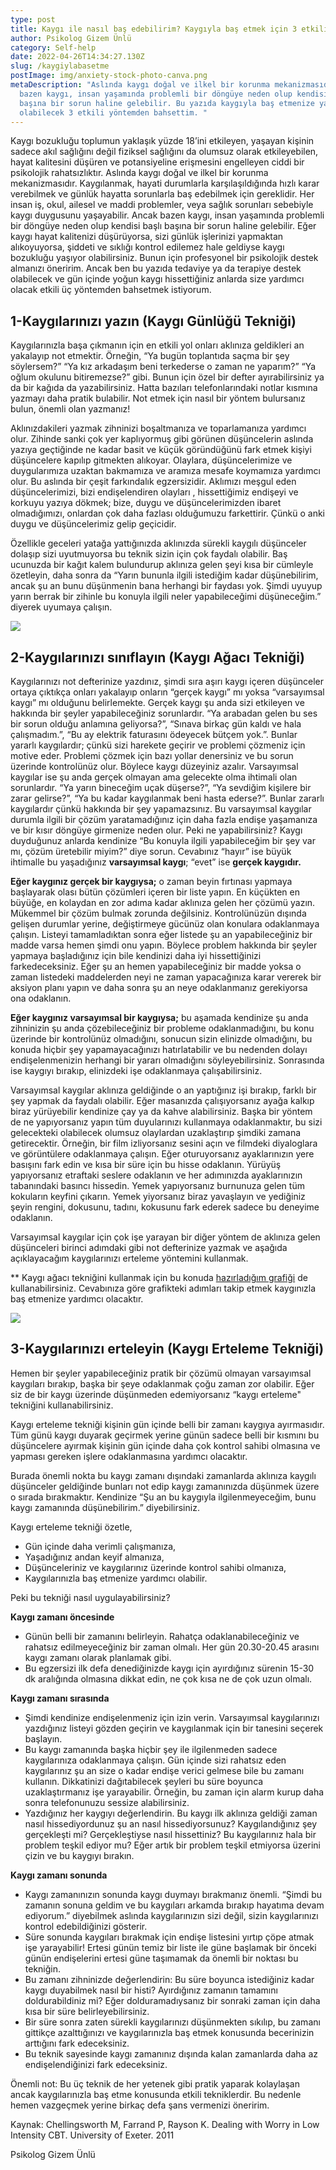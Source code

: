```yaml
---
type: post
title: Kaygı ile nasıl baş edebilirim? Kaygıyla baş etmek için 3 etkili yöntem
author: Psikolog Gizem Ünlü
category: Self-help
date: 2022-04-26T14:34:27.130Z
slug: /kaygiylabasetme
postImage: img/anxiety-stock-photo-canva.png
metaDescription: "Aslında kaygı doğal ve ilkel bir korunma mekanizmasıdır ancak
  bazen kaygı, insan yaşamında problemli bir döngüye neden olup kendisi başlı
  başına bir sorun haline gelebilir. Bu yazıda kaygıyla baş etmenize yardımcı
  olabilecek 3 etkili yöntemden bahsettim. "
---
```

Kaygı bozukluğu toplumun yaklaşık yüzde 18’ini etkileyen, yaşayan kişinin sadece akıl sağlığını değil fiziksel sağlığını da olumsuz olarak etkileyebilen, hayat kalitesini düşüren ve potansiyeline erişmesini engelleyen ciddi bir psikolojik rahatsızlıktır. Aslında kaygı doğal ve ilkel bir korunma mekanizmasıdır. Kaygılanmak, hayati durumlarla karşılaşıldığında hızlı karar verebilmek ve günlük hayatta sorunlarla baş edebilmek için gereklidir. Her insan iş, okul, ailesel ve maddi problemler, veya sağlık sorunları sebebiyle kaygı duygusunu yaşayabilir. Ancak bazen kaygı, insan yaşamında problemli bir döngüye neden olup kendisi başlı başına bir sorun haline gelebilir. Eğer kaygı hayat kalitenizi düşürüyorsa, sizi günlük işlerinizi yapmaktan alıkoyuyorsa, şiddeti ve sıklığı kontrol edilemez hale geldiyse kaygı bozukluğu yaşıyor olabilirsiniz. Bunun için profesyonel bir psikolojik destek almanızı öneririm. Ancak ben bu yazıda tedaviye ya da terapiye destek olabilecek ve gün içinde yoğun kaygı hissettiğiniz anlarda size yardımcı olacak etkili üç yöntemden bahsetmek istiyorum.

## **1-Kaygılarınızı yazın (Kaygı Günlüğü Tekniği)**

Kaygılarınızla başa çıkmanın için en etkili yol onları aklınıza geldikleri an yakalayıp not etmektir. Örneğin, “Ya bugün toplantıda saçma bir şey söylersem?” “Ya kız arkadaşım beni terkederse o zaman ne yaparım?” “Ya oğlum okulunu bitiremezse?” gibi. Bunun için özel bir defter ayırabilirsiniz ya da bir kağıda da yazabilirsiniz. Hatta bazıları telefonlarındaki notlar kısmına yazmayı daha pratik bulabilir. Not etmek için nasıl bir yöntem bulursanız bulun, önemli olan yazmanız!

Aklınızdakileri yazmak zihninizi boşaltmanıza ve toparlamanıza yardımcı olur. Zihinde sanki çok yer kaplıyormuş gibi görünen düşüncelerin aslında yazıya geçtiğinde ne kadar basit ve küçük göründüğünü fark etmek kişiyi düşüncelere kapılıp gitmekten alıkoyar. Olaylara, düşüncelerimize ve duygularımıza uzaktan bakmamıza ve aramıza mesafe koymamıza yardımcı olur. Bu aslında bir çeşit farkındalık egzersizidir. Aklımızı meşgul eden düşüncelerimizi, bizi endişelendiren olayları , hissettiğimiz endişeyi ve korkuyu yazıya dökmek; bize, duygu ve düşüncelerimizden ibaret olmadığımızı, onlardan çok daha fazlası olduğumuzu farkettirir. Çünkü o anki duygu ve düşüncelerimiz gelip geçicidir.

Özellikle geceleri yatağa yattığınızda aklınızda sürekli kaygılı düşünceler dolaşıp sizi uyutmuyorsa bu teknik sizin için çok faydalı olabilir. Baş ucunuzda bir kağıt kalem bulundurup aklınıza gelen şeyi kısa bir cümleyle özetleyin, daha sonra da “Yarın bununla ilgili istediğim kadar düşünebilirim, ancak şu an bunu düşünmenin bana herhangi bir faydası yok. Şimdi uyuyup yarın berrak bir zihinle bu konuyla ilgili neler yapabileceğimi düşüneceğim.” diyerek uyumaya çalışın.

![](img/writing-canva-photo.png)

## **2-Kaygılarınızı sınıflayın (Kaygı Ağacı Tekniği)**

Kaygılarınızı not defterinize yazdınız, şimdi sıra aşırı kaygı içeren düşünceler ortaya çıktıkça onları yakalayıp onların “gerçek kaygı” mı yoksa “varsayımsal kaygı” mı olduğunu belirlemekte. Gerçek kaygı şu anda sizi etkileyen ve hakkında bir şeyler yapabileceğiniz sorunlardır. “Ya arabadan gelen bu ses bir sorun olduğu anlamına geliyorsa?”, “Sınava birkaç gün kaldı ve hala çalışmadım.”, “Bu ay elektrik faturasını ödeyecek bütçem yok.”. Bunlar yararlı kaygılardır; çünkü sizi harekete geçirir ve problemi çözmeniz için motive eder. Problemi çözmek için bazı yollar denersiniz ve bu sorun üzerinde kontrolünüz olur. Böylece kaygı düzeyiniz azalır. Varsayımsal kaygılar ise şu anda gerçek olmayan ama gelecekte olma ihtimali olan sorunlardır. “Ya yarın bineceğim uçak düşerse?”, “Ya sevdiğim kişilere bir zarar gelirse?”, “Ya bu kadar kaygılanmak beni hasta ederse?”. Bunlar zararlı kaygılardır çünkü hakkında bir şey yapamazsınız. Bu varsayımsal kaygılar durumla ilgili bir çözüm yaratamadığınız için daha fazla endişe yaşamanıza ve bir kısır döngüye girmenize neden olur. Peki ne yapabilirsiniz? Kaygı duyduğunuz anlarda kendinize “Bu konuyla ilgili yapabileceğim bir şey var mı, çözüm üretebilir miyim?” diye sorun. Cevabınız “hayır” ise büyük ihtimalle bu yaşadığınız **varsayımsal kaygı**; “evet” ise **gerçek kaygıdır.**

**Eğer kaygınız gerçek bir kaygıysa;** o zaman beyin fırtınası yapmaya başlayarak olası bütün çözümleri içeren bir liste yapın. En küçükten en büyüğe, en kolaydan en zor adıma kadar aklınıza gelen her çözümü yazın. Mükemmel bir çözüm bulmak zorunda değilsiniz. Kontrolünüzün dışında gelişen durumlar yerine, değiştirmeye gücünüz olan konulara odaklanmaya çalışın. Listeyi tamamladıktan sonra eğer listede şu an yapabileceğiniz bir madde varsa hemen şimdi onu yapın. Böylece problem hakkında bir şeyler yapmaya başladığınız için bile kendinizi daha iyi hissettiğinizi farkedeceksiniz. Eğer şu an hemen yapabileceğiniz bir madde yoksa o zaman listedeki maddelerden neyi ne zaman yapacağınıza karar vererek bir aksiyon planı yapın ve daha sonra şu an neye odaklanmanız gerekiyorsa ona odaklanın.

**Eğer kaygınız varsayımsal bir kaygıysa;** bu aşamada kendinize şu anda zihninizin şu anda çözebileceğiniz bir probleme odaklanmadığını, bu konu üzerinde bir kontrolünüz olmadığını, sonucun sizin elinizde olmadığını, bu konuda hiçbir şey yapamayacağınızı hatırlatabilir ve bu nedenden dolayı endişelenmenizin herhangi bir yararı olmadığını söyleyebilirsiniz. Sonrasında ise kaygıyı bırakıp, elinizdeki işe odaklanmaya çalışabilirsiniz.

Varsayımsal kaygılar aklınıza geldiğinde o an yaptığınız işi bırakıp, farklı bir şey yapmak da faydalı olabilir. Eğer masanızda çalışıyorsanız ayağa kalkıp biraz yürüyebilir kendinize çay ya da kahve alabilirsiniz. Başka bir yöntem de ne yapıyorsanız yapın tüm duyularınızı kullanmaya odaklanmaktır, bu sizi gelecekteki olabilecek olumsuz olaylardan uzaklaştırıp şimdiki zamana getirecektir. Örneğin, bir film izliyorsanız sesini açın ve filmdeki diyaloglara ve görüntülere odaklanmaya çalışın. Eğer oturuyorsanız ayaklarınızın yere basışını fark edin ve kısa bir süre için bu hisse odaklanın. Yürüyüş yapıyorsanız etraftaki seslere odaklanın ve her adımınızda ayaklarınızın tabanındaki basıncı hissedin. Yemek yapıyorsanız burnunuza gelen tüm kokuların keyfini çıkarın. Yemek yiyorsanız biraz yavaşlayın ve yediğiniz şeyin rengini, dokusunu, tadını, kokusunu fark ederek sadece bu deneyime odaklanın.

Varsayımsal kaygılar için çok işe yarayan bir diğer yöntem de aklınıza gelen düşünceleri birinci adımdaki gibi not defterinize yazmak ve aşağıda açıklayacağım kaygılarınızı erteleme yöntemini kullanmak.

\*\* Kaygı ağacı tekniğini kullanmak için bu konuda [hazırladığım grafiği](https://www.instagram.com/p/CZzhiAJK15F/) de kullanabilirsiniz. Cevabınıza göre grafikteki adımları takip etmek kaygınızla baş etmenize yardımcı olacaktır.

![](img/saat-16.18-paylaşımı.png)

## **3-Kaygılarınızı erteleyin (Kaygı Erteleme Tekniği)**

Hemen bir şeyler yapabileceğiniz pratik bir çözümü olmayan varsayımsal kaygıları bırakıp, başka bir şeye odaklanmak çoğu zaman zor olabilir. Eğer siz de bir kaygı üzerinde düşünmeden edemiyorsanız “kaygı erteleme" tekniğini kullanabilirsiniz.

Kaygı erteleme tekniği kişinin gün içinde belli bir zamanı kaygıya ayırmasıdır. Tüm günü kaygı duyarak geçirmek yerine günün sadece belli bir kısmını bu düşüncelere ayırmak kişinin gün içinde daha çok kontrol sahibi olmasına ve yapması gereken işlere odaklanmasına yardımcı olacaktır.

Burada önemli nokta bu kaygı zamanı dışındaki zamanlarda aklınıza kaygılı düşünceler geldiğinde bunları not edip kaygı zamanınızda düşünmek üzere o sırada bırakmaktır. Kendinize “Şu an bu kaygıyla ilgilenmeyeceğim, bunu kaygı zamanında düşünebilirim.” diyebilirsiniz.

Kaygı erteleme tekniği özetle,

* Gün içinde daha verimli çalışmanıza,
* Yaşadığınız andan keyif almanıza,
* Düşünceleriniz ve kaygılarınız üzerinde kontrol sahibi olmanıza,
* Kaygılarınızla baş etmenize yardımcı olabilir.

Peki bu tekniği nasıl uygulayabilirsiniz?

**Kaygı zamanı öncesinde**

* Günün belli bir zamanını belirleyin. Rahatça odaklanabileceğiniz ve rahatsız edilmeyeceğiniz bir zaman olmalı. Her gün 20.30-20.45 arasını kaygı zamanı olarak planlamak gibi.
* Bu egzersizi ilk defa denediğinizde kaygı için ayırdığınız sürenin 15-30 dk aralığında olmasına dikkat edin, ne çok kısa ne de çok uzun olmalı.

**Kaygı zamanı sırasında**

* Şimdi kendinize endişelenmeniz için izin verin. Varsayımsal kaygılarınızı yazdığınız listeyi gözden geçirin ve kaygılanmak için bir tanesini seçerek başlayın.
* Bu kaygı zamanında başka hiçbir şey ile ilgilenmeden sadece kaygılarınıza odaklanmaya çalışın. Gün içinde sizi rahatsız eden kaygılarınız şu an size o kadar endişe verici gelmese bile bu zamanı kullanın. Dikkatinizi dağıtabilecek şeyleri bu süre boyunca uzaklaştırmanız işe yarayabilir. Örneğin, bu zaman için alarm kurup daha sonra telefonunuzu sessize alabilirsiniz.
* Yazdığınız her kaygıyı değerlendirin. Bu kaygı ilk aklınıza geldiği zaman nasıl hissediyordunuz şu an nasıl hissediyorsunuz? Kaygılandığınız şey gerçekleşti mi? Gerçekleştiyse nasıl hissettiniz? Bu kaygılarınız hala bir problem teşkil ediyor mu? Eğer artık bir problem teşkil etmiyorsa üzerini çizin ve bu kaygıyı bırakın.

**Kaygı zamanı sonunda**

* Kaygı zamanınızın sonunda kaygı duymayı bırakmanız önemli. “Şimdi bu zamanın sonuna geldim ve bu kaygıları arkamda bırakıp hayatıma devam ediyorum.” diyebilmek aslında kaygılarınızın sizi değil, sizin kaygılarınızı kontrol edebildiğinizi gösterir.
* Süre sonunda kaygıları bırakmak için endişe listesini yırtıp çöpe atmak işe yarayabilir! Ertesi günün temiz bir liste ile güne başlamak bir önceki günün endişelerini ertesi güne taşımamak da önemli bir noktası bu tekniğin.
* Bu zamanı zihninizde değerlendirin: Bu süre boyunca istediğiniz kadar kaygı duyabilmek nasıl bir histi? Ayırdığınız zamanın tamamını doldurabildiniz mi? Eğer dolduramadıysanız bir sonraki zaman için daha kısa bir süre belirleyebilirsiniz.
* Bir süre sonra zaten sürekli kaygılarınızı düşünmekten sıkılıp, bu zamanı gittikçe azalttığınızı ve kaygılarınızla baş etmek konusunda becerinizin arttığını fark edeceksiniz.
* Bu teknik sayesinde kaygı zamanınız dışında kalan zamanlarda daha az endişelendiğinizi fark edeceksiniz.

Önemli not: Bu üç teknik de her yetenek gibi pratik yaparak kolaylaşan ancak kaygılarınızla baş etme konusunda etkili tekniklerdir. Bu nedenle hemen vazgeçmek yerine birkaç defa şans vermenizi öneririm.

Kaynak: Chellingsworth M, Farrand P, Rayson K. Dealing with Worry in Low Intensity CBT. University of Exeter. 2011

Psikolog Gizem Ünlü